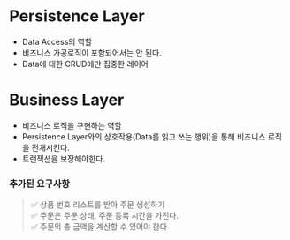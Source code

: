 # Persistence Layer

- Data Access의 역할
- 비즈니스 가공로직이 포함되어서는 안 된다.
- Data에 대한 CRUD에만 집중한 레이어

# Business Layer

- 비즈니스 로직을 구현하는 역할
- Persistence Layer와의 상호작용(Data를 읽고 쓰는 행위)을 통해 비즈니스 로직을 전개시킨다.
- 트랜잭션을 보장해야한다. 

### 추가된 요구사항

> ✅ 상품 번호 리스트를 받아 주문 생성하기 <br>
> ✅ 주문은 주문 상태, 주문 등록 시간을 가진다. <br>
> ✅ 주문의 총 금액을 계산할 수 있어야 한다.
